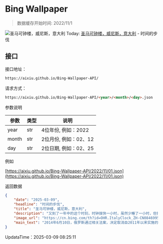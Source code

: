 # Bing Wallpaper

> 数据缓存开始时间: 2022/11/1

![圣马可钟楼，威尼斯，意大利](https://cn.bing.com/th?id=OHR.ItalyClock_ZH-CN0846995743_1920x1080.webp)
Today: [圣马可钟楼，威尼斯，意大利](https://cn.bing.com/th?id=OHR.ItalyClock_ZH-CN0846995743_1920x1080.webp) - 时间的步伐

## 接口

接口地址：

```html
https://aixiu.github.io/Bing-Wallpaper-API/
```

请求方式：

```html
https://aixiu.github.io/Bing-Wallpaper-API/<year>/<month>/<day>.json
```

参数说明

| 参数 | 类型 | 说明 |
| - | - | - |
| year | str | 4位年份, 例如：2022 |
| month | str | 2位月份, 例如：02、12 |
| day | str | 2位日期, 例如：02、25 |

例如

[https://aixiu.github.io/Bing-Wallpaper-API/2022/11/01.json](https://aixiu.github.io/Bing-Wallpaper-API/2022/11/01.json)

返回数据

```json
{
    "date": "2025-03-09",
    "headline": "时间的步伐",
    "title": "圣马可钟楼，威尼斯，意大利",
    "description": "又到了一年中的这个时刻，时钟拨快一小时，虽然少睡了一小时，但换来了更长的傍晚时光。今年的夏令时从今天凌晨2点正式开始，亚利桑那州和夏威夷州除外，这再次提醒我们，时间从不会等待任何人。夏令时的理念很简单：最大化利用自然光，减少能源消耗。这一概念最早在 18 世纪由本杰明·富兰克林提出，尽管他当时 “节省蜡烛”的建议更像是一种讽刺，而非严肃提议。时间快进到 20 世纪初，许多国家在战争期间采用夏令时以节省燃料。美国于 1966 年颁布了《统一时间法案》，正式将夏时令标准化。如今，全球约70个国家实行夏令时，通常从3月持续到11月，让人们享受长达八个月的漫长夜晚。",
    "image_url": "https://cn.bing.com/th?id=OHR.ItalyClock_ZH-CN0846995743_1920x1080.webp",
    "main_text": "2014年6月10日，俄罗斯通过相关法案，决定取消自2011年以来实施的“永久夏令时”，改回冬令时，并不再实行冬夏时制的交替调整。"
}
```

UpdataTime：2025-03-09 08:25:11
